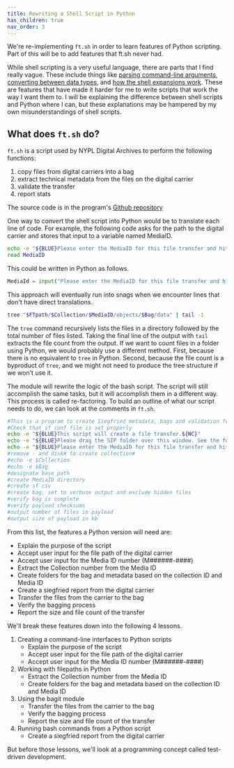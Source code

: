 ```yaml
---
title: Rewriting a Shell Script in Python
has_children: true
nav_order: 3
---
```


We're re-implementing `ft.sh` in order to learn features of Python scripting.
Part of this will be to add features that ft.sh never had.

While shell scripting is a very useful language, there are parts that I find really vague.
These include things like [parsing command-line arguments](https://pubs.opengroup.org/onlinepubs/9699919799/utilities/getopts.html), [converting between data types](https://tldp.org/LDP/abs/html/untyped.html), and [how the shell expansions work](https://www.gnu.org/software/bash/manual/html_node/Shell-Parameter-Expansion.html).
These are features that have made it harder for me to write scripts that work the way I want them to.
I will be explaining the difference between shell scripts and Python where I can, but these explanations may be hampered by my own misunderstandings of shell scripts.

## What does `ft.sh` do?

`ft.sh` is a script used by NYPL Digital Archives to perform the following functions:

1. copy files from digital carriers into a bag
2. extract technical metadata from the files on the digital carrier
3. validate the transfer
4. report stats

The source code is in the program's [Github repository](https://github.com/NYPL/digarch_scripts/blob/main/Mac/ft.sh)

One way to convert the shell script into Python would be to translate each line of code.
For example, the following code asks for the path to the digital carrier and stores that input to a variable named MediaID.

```bash
echo -e "${BLUE}Please enter the MediaID for this file transfer and hit return:${NC}"
read MediaID
```

This could be written in Python as follows.

```py
MediaId = input("Please enter the MediaID for this file transfer and hit return: ")
```

This approach will eventually run into snags when we encounter lines that don't have direct translations.

```bash
tree "$FTpath/$Collection/$MediaID/objects/$Bag/data" | tail -1
```

The `tree` command recursively lists the files in a directory followed by the total number of files listed.
Taking the final line of the output with `tail` extracts the file count from the output.
If we want to count files in a folder using Python, we would probably use a different method.
First, because there is no equivalent to `tree` in Python.
Second, because the file count is a byproduct of `tree`, and we might not need to produce the tree structure if we won't use it.

The module will rewrite the logic of the bash script.
The script will still accomplish the same tasks, but it will accomplish them in a different way.
This process is called re-factoring.
To build an outline of what our script needs to do, we can look at the comments in `ft.sh`.

```bash
#This is a program to create Siegfried metadata, bags and validation for file transfers.
#Check that sf conf file is set properly
echo -e "${BLUE}This script will create a file transfer.${NC}"
echo -e "${BLUE}Please drag the SIP folder over this window. See the folder path displayed? Hit return!:${NC}"
echo -e "${BLUE}Please enter the MediaID for this file transfer and hit return:${NC}"
#remove - and disk# to create collection#
#echo -e $Collection
#echo -e $Bag
#designate base path
#create MediaID directory
#create sf csv
#create bag, set to verbose output and exclude hidden files
#verify bag is complete
#verify payload checksums
#output number of files in payload
#output size of payload in kb
```

From this list, the features a Python version will need are:

* Explain the purpose of the script
* Accept user input for the file path of the digital carrier
* Accept user input for the Media ID number (M######-####)
* Extract the Collection number from the Media ID
* Create folders for the bag and metadata based on the collection ID and Media ID
* Create a siegfried report from the digital carrier
* Transfer the files from the carrier to the bag
* Verify the bagging process
* Report the size and file count of the transfer

We'll break these features down into the following 4 lessons.

1. Creating a command-line interfaces to Python scripts
   * Explain the purpose of the script
   * Accept user input for the file path of the digital carrier
   * Accept user input for the Media ID number (M######-####)
2. Working with filepaths in Python
   * Extract the Collection number from the Media ID
   * Create folders for the bag and metadata based on the collection ID and Media ID
3. Using the bagit module
   * Transfer the files from the carrier to the bag
   * Verify the bagging process
   * Report the size and file count of the transfer
4. Running bash commands from a Python script
   * Create a siegfried report from the digital carrier

But before those lessons, we'll look at a programming concept called test-driven development.
